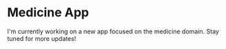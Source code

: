 # Medicine App
I'm currently working on a new app focused on the medicine domain. Stay tuned for more updates!
